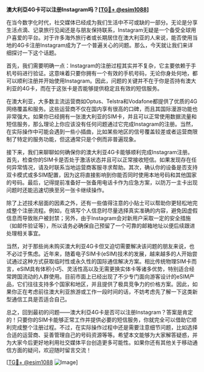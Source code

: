 **澳大利亞4G卡可以注册Instagram吗？[[TG💪+ @esim1088](https://t.me/s/esim1088)]**

在当今数字化时代，社交媒体已经成为我们生活中不可或缺的一部分。无论是分享生活点滴、记录旅行见闻还是与朋友保持联系，Instagram无疑是一个备受全球用户喜爱的平台。对于许多海外旅行者或长期居住在澳大利亚的人来说，能否使用当地的4G卡注册Instagram成为了一个普遍关心的问题。那么，今天就让我们来详细探讨一下这个话题。

首先，我们需要明确一点：Instagram的注册过程其实并不复杂，它主要依赖于手机号码进行验证。这意味着只要你拥有一个有效的手机号码，无论你身处何地，都可以顺利注册并开始使用Instagram。因此，问题的关键并不在于你是否持有澳大利亚的4G卡，而在于这张卡是否能够提供稳定且有效的短信服务。

在澳大利亚，大多数主流运营商如Optus、Telstra和Vodafone都提供了优质的4G网络覆盖和服务。这些运营商不仅在国内享有很高的口碑，而且其国际漫游功能也非常强大。如果你已经拥有一张澳大利亚的SIM卡，并且可以正常使用数据流量和短信服务，那么理论上你应该没有任何问题通过它完成Instagram的注册。当然，在实际操作中可能会遇到一些小插曲，比如某些地区的信号覆盖较差或者运营商限制了特定的服务功能，但这通常只是个例而非普遍现象。

接下来，我们来聊聊如何确保你的澳大利亚4G卡能够顺利完成Instagram注册。首先，检查你的SIM卡是否处于激活状态并且可以正常接收短信。如果发现存在任何异常情况，请及时联系当地运营商客服寻求帮助。其次，确认你的设备是否支持双卡模式或多SIM配置，因为这将直接影响到你能否同时使用本地号码和其他国家的号码。最后，记得提前准备好一张备用电话卡作为应急方案，以防万一主卡出现问题时还能迅速切换至另一张卡继续操作。

除了上述技术层面的因素之外，还有一些值得注意的小贴士可以帮助你更轻松地完成整个注册流程。例如，在填写个人信息时尽量选择真实准确的内容，避免因虚假信息而导致账户被封禁；另外，由于Instagram会对新用户采取一定的安全措施（如邮件验证等），所以请务必确保自己预留了一个可靠的邮箱地址以便后续跟进处理相关事宜。

当然，对于那些尚未购买澳大利亚4G卡但又迫切需要解决该问题的朋友来说，也不必过于焦虑。近年来，随着电子SIM卡(eSIM)技术的发展，越来越多的人开始尝试通过这种方式获取临时性或永久性的国际通信解决方案。相比传统物理SIM卡而言，eSIM具有体积小巧、灵活性高以及无需更换实体卡等诸多优势，特别适合经常跨国流动的人群使用。目前市面上已经出现了不少专门面向游客设计的eSIM产品，它们往往支持多个国家和地区，并且提供了极具竞争力的价格方案。因此，如果你正在考虑前往澳大利亚旅游或工作一段时间的话，不妨考虑先了解一下这类新型通信工具是否适合自己。

总之，回到最初的问题——澳大利亞4G卡是否可以注册Instagram？答案是肯定的！只要你的SIM卡能够正常工作并提供必要的短信服务，你就完全可以借助它顺利完成整个注册过程。不过，在实际操作过程中还是需要注意细节问题，比如选择合适的运营商、妥善管理自己的号码资源等等。希望本文能够为大家解答疑惑，并为大家今后更好地利用社交媒体平台创造更多可能性。如果你还有其他关于移动通信方面的疑问，欢迎随时留言交流！

[[TG💪+ @esim1088](https://t.me/s/esim1088) ![Image](https://i.postimg.cc/4NQfJmqS/Snipaste-2025-05-13-00-14-12.png)]